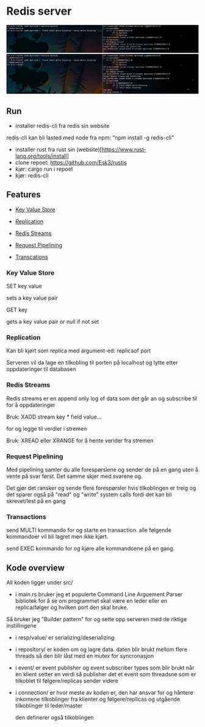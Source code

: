  # Redis server

 ![redis-cli before sending command to send data til other redis-cli waiting for data](./docs/redis_block_before.png)
 ![redis-cli reciving data imidiately upon it being sent](./docs/redis_block_after.png)

## Run

- installer redis-cli fra redis sin website

redis-cli kan bli lasted med node fra npm: "npm install -g redis-cli"
- installer rust fra rust sin (website)[https://www.rust-lang.org/tools/install]
- clone repoet: https://github.com/Esk3/rustis
- kjør: cargo run i repoet
- kjør: redis-cli

## Features

- [Key Value Store](#key-value-store)

- [Replication](#replication)

- [Redis Streams](#redis-streams)

- [Request Pipelining](#request-pipelining)

- [Transcations](#transactions)

### Key Value Store

SET key value

sets a key value pair

GET key

gets a key value pair or null if not set

### Replication

Kan bli kjørt som replica med argument-ed: replicaof port

Serveren vil da lage en tilkobling til porten på localhost og lytte etter oppdateringer til databasen

### Redis Streams

Redis streams er en append only log of data som det går an og subscribe til for å oppdateringer

Bruk: XADD stream key * field value...

for og legge til verdier i stremen

Bruk: XREAD eller XRANGE for å hente verider fra stremen

### Request Pipelining

Med pipelining samler du alle forespørslene og sender de på en gang uten å vente på svar først. Det samme skjer med svarene og.

Det gjør det ransker og sende flere forespørsler hvis tilkoblingen er treig og det sparer også på "read" og "write" system calls fordi det kan bli skrevet/lest på en gang

### Transactions

send MULTI kommando for og starte en transaction. alle følgende kommandoer vil bli lagret men ikke kjørt.

send EXEC kommando for og kjøre alle kommandoene på en gang.

## Kode overview

All koden ligger under src/

- i main.rs bruker jeg et populerte Command Line Arguement Parser bibliotek for å se om programmet skal være en leder eller en replica/følger og hvilken port den skal bruke.

Så bruker jeg "Builder pattern" for og sette opp serveren med de riktige instillingene

- i resp/value/ er serializing/deserializing

- i repository/ er koden om og lagre data. daten blir brukt mellom flere threads så den blir låst med en mutex for syncronasjon

- i event/ er event publisher og event subscriber types som blir brukt når en klient setter en verdi så publisher det et event som threadsne som er tilkoblet til følgere/replicas sender videre

- i connection/ er hvor meste av koden er, den har ansvar for og håntere inkomene tilkoblinger fra klienter og følgere/replicas og utgående tilkoblinger til leder/master

    den definerer også tilkoblingen



